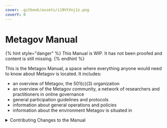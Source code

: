 ```yaml
---
cover: .gitbook/assets/i19VtVnj1z.png
coverY: 0
---
```


# Metagov Manual

{% hint style="danger" %}
This Manual is WIP. It has not been proofed and content is still missing.
{% endhint %}

This is the Metagov Manual, a space where everything anyone would need to know about Metagov is located. It includes:&#x20;

* an overview of Metagov, the 501(c)(3) organization&#x20;
* an overview of the Metagov community, a network of researchers and practitioners in online governance&#x20;
* general participation guidelines and protocols&#x20;
* information about general operations and policies
* information about the environment Metagov is situated in

<details>

<summary>Contributing Changes to the Manual</summary>

If you want to contribute changes, start a new change request and submit it for review. It will be reviewed and possibly merged. &#x20;

</details>
